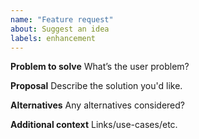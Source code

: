 ```yaml
---
name: "Feature request"
about: Suggest an idea
labels: enhancement
---
```


**Problem to solve**
What’s the user problem?

**Proposal**
Describe the solution you'd like.

**Alternatives**
Any alternatives considered?

**Additional context**
Links/use-cases/etc.
